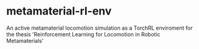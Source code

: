 # metamaterial-rl-env
An active metamaterial locomotion simulation as a TorchRL enviroment for the thesis 'Reinforcement Learning for Locomotion in Robotic Metamaterials'
